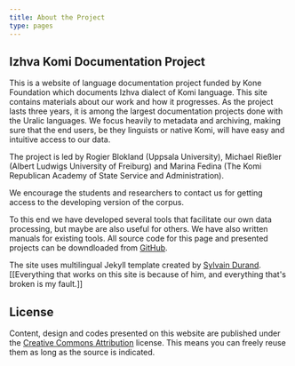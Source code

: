 ```yaml
---
title: About the Project
type: pages
---
```


## Izhva Komi Documentation Project

This is a website of language documentation project funded by Kone Foundation which documents Izhva dialect of Komi language. This site contains materials about our work and how it progresses. As the project lasts three years, it is among the largest documentation projects done with the Uralic languages. We focus heavily to metadata and archiving, making sure that the end users, be they linguists or native Komi, will have easy and intuitive access to our data.

The project is led by Rogier Blokland (Uppsala University), Michael Rießler (Albert Ludwigs University of Freiburg) and Marina Fedina (The Komi Republican Academy of State Service and Administration).

We encourage the students and researchers to contact us for getting access to the developing version of the corpus.

To this end we have developed several tools that facilitate our own data processing, but maybe are also useful for others. We have also written manuals for existing tools. All source code for this page and presented projects can be downdloaded from [GitHub](https://github.com/).

The site uses multilingual Jekyll template created by [Sylvain Durand](https://github.com/sylvaindurand/sylvaindurand.github.io).[[Everything that works on this site is because of him, and everything that's broken is my fault.]]

## License
Content, design and codes presented on this website are published under the [Creative Commons Attribution](http://creativecommons.org/licenses/by/4.0/) license. This means you can freely reuse them as long as the source is indicated.